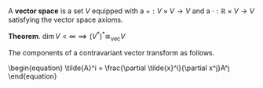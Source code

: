 A **vector space** is a set $V$ equipped with a $+:V \times V \to V$ and a $\cdot: \mathbb{R}\times V \to V$ satisfying the vector space axioms.

**Theorem**. $\dim V < \infty \implies \left(V^\ast\right)^\ast \cong_{\text{vec}} V$

The components of a contravariant vector transform as follows.

\begin{equation}
\tilde{A}^i = \frac{\partial \tilde{x}^i}{\partial x^j}A^j
\end{equation}
